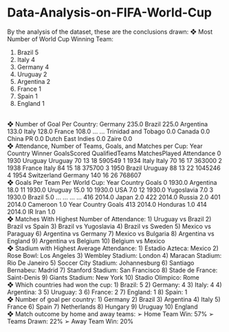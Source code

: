 # Data-Analysis-on-FIFA-World-Cup
By the analysis of the dataset, these are the conclusions drawn:
❖ Most Number of World Cup Winning Team:
1) Brazil 5
2) Italy 4
3) Germany 4
4) Uruguay 2
5) Argentina 2
6) France 1
7) Spain 1
8) England 1
<br>
❖ Number of Goal Per Country:
Germany 235.0
Brazil 225.0
Argentina 133.0
Italy 128.0
France 108.0
...
...
Trinidad and Tobago 0.0
Canada 0.0
China PR 0.0
Dutch East Indies 0.0
Zaire 0.0
<br>
❖ Attendance, Number of Teams, Goals, and Matches per Cup:
Year Country Winner GoalsScored QualifiedTeams MatchesPlayed Attendance
0 1930 Uruguay Uruguay 70 13 18 590549
1 1934 Italy Italy 70 16 17 363000
2 1938 France Italy 84 15 18 375700
3 1950 Brazil Uruguay 88 13 22 1045246
4 1954 Switzerland Germany 140 16 26 768607
<br>
❖ Goals Per Team Per World Cup:
Year Country Goals
0 1930.0 Argentina 18.0
11 1930.0 Uruguay 15.0
10 1930.0 USA 7.0
12 1930.0 Yugoslavia 7.0
3 1930.0 Brazil 5.0
... ... ... ...
416 2014.0 Japan 2.0
422 2014.0 Russia 2.0
401 2014.0 Cameroon 1.0
Year Country Goals
413 2014.0 Honduras 1.0
414 2014.0 IR Iran 1.0
<br>
❖ Matches With Highest Number of Attendance:
1) Uruguay vs Brazil
2) Brazil vs Spain
3) Brazil vs Yugoslavia
4) Brazil vs Sweden
5) Mexico vs Paraguay
6) Argentina vs Germany
7) Mexico vs Bulgaria
8) Argentina vs England
9) Argentina vs Belgium
10) Belgium vs Mexico
<br>
❖ Stadium with Highest Average Attendance:
1) Estadio Azteca: Mexico
2) Rose Bowl: Los Angeles
3) Wembley Stadium: London
4) Maracan Stadium: Rio De Janeiro
5) Soccer City Stadium: Johannesburg
6) Santiago Bernabeu: Madrid
7) Stanford Stadium: San Francisco
8) Stade de France: Saint-Denis
9) Giants Stadium: New York
10) Stadio Olimpico: Rome
<br>
❖ Which countries had won the cup:
1) Brazil: 5
2) Germany: 4
3) Italy: 4
4) Argentina: 3
5) Uruguay: 3
6) France: 2
7) England: 1
8) Spain: 1
<br>
❖ Number of goal per country:
1) Germany
2) Brazil
3) Argentina
4) Italy
5) France
6) Spain
7) Netherlands
8) Hungary
9) Uruguay
10) England
<br>
❖ Match outcome by home and away teams:
➢ Home Team Win: 57%
➢ Teams Drawn: 22%
➢ Away Team Win: 20%
